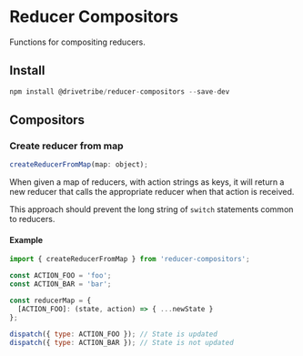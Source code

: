 # Reducer Compositors

Functions for compositing reducers.

## Install

```js
npm install @drivetribe/reducer-compositors --save-dev
```

## Compositors

### Create reducer from map

```js
createReducerFromMap(map: object);
```

When given a map of reducers, with action strings as keys, it will return a new reducer that calls the appropriate reducer when that action is received.

This approach should prevent the long string of `switch` statements common to reducers.

#### Example

```js
import { createReducerFromMap } from 'reducer-compositors';

const ACTION_FOO = 'foo';
const ACTION_BAR = 'bar';

const reducerMap = {
  [ACTION_FOO]: (state, action) => { ...newState }
};

dispatch({ type: ACTION_FOO }); // State is updated
dispatch({ type: ACTION_BAR }); // State is not updated
```
